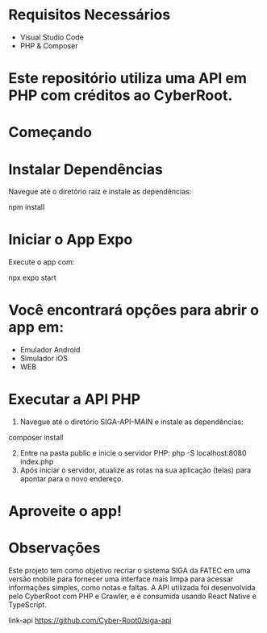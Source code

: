 # Requisitos Necessários

 - Visual Studio Code
 - PHP & Composer

# Este repositório utiliza uma API em PHP com créditos ao CyberRoot.

# Começando

# Instalar Dependências
 Navegue até o diretório raiz e instale as dependências:

   npm install

# Iniciar o App Expo

 Execute o app com:

   npx expo start

# Você encontrará opções para abrir o app em:

 - Emulador Android
 - Simulador iOS
 - WEB

 # Executar a API PHP

 1. Navegue até o diretório SIGA-API-MAIN e instale as dependências:

   composer install

 2. Entre na pasta public e inicie o servidor PHP:
   php -S localhost:8080 index.php
3. Após iniciar o servidor, atualize as rotas na sua aplicação (telas) para apontar para o novo endereço.

# Aproveite o app!

# Observações

Este projeto tem como objetivo recriar o sistema SIGA da FATEC em uma versão mobile para fornecer uma interface
 mais limpa para acessar informações simples, como notas e faltas. A API utilizada foi desenvolvida pelo CyberRoot
 com PHP e Crawler, e é consumida usando React Native e TypeScript.
 
 link-api
https://github.com/Cyber-Root0/siga-api
